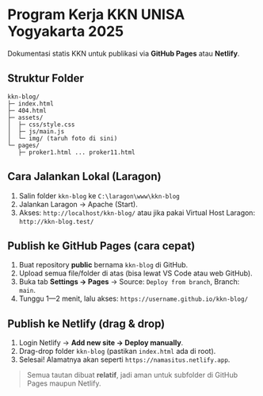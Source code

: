 # Program Kerja KKN UNISA Yogyakarta 2025

Dokumentasi statis KKN untuk publikasi via **GitHub Pages** atau **Netlify**.

## Struktur Folder
```
kkn-blog/
├─ index.html
├─ 404.html
├─ assets/
│  ├─ css/style.css
│  ├─ js/main.js
│  └─ img/ (taruh foto di sini)
└─ pages/
   ├─ proker1.html ... proker11.html
```

## Cara Jalankan Lokal (Laragon)
1. Salin folder `kkn-blog` ke `C:\laragon\www\kkn-blog`
2. Jalankan Laragon → Apache (Start).
3. Akses: `http://localhost/kkn-blog/` atau jika pakai Virtual Host Laragon: `http://kkn-blog.test/`

## Publish ke GitHub Pages (cara cepat)
1. Buat repository **public** bernama `kkn-blog` di GitHub.
2. Upload semua file/folder di atas (bisa lewat VS Code atau web GitHub).
3. Buka tab **Settings → Pages** → Source: `Deploy from branch`, Branch: `main`.
4. Tunggu 1—2 menit, lalu akses: `https://username.github.io/kkn-blog/`

## Publish ke Netlify (drag & drop)
1. Login Netlify → **Add new site → Deploy manually**.
2. Drag-drop folder `kkn-blog` (pastikan `index.html` ada di root).
3. Selesai! Alamatnya akan seperti `https://namasitus.netlify.app`.

> Semua tautan dibuat **relatif**, jadi aman untuk subfolder di GitHub Pages maupun Netlify.